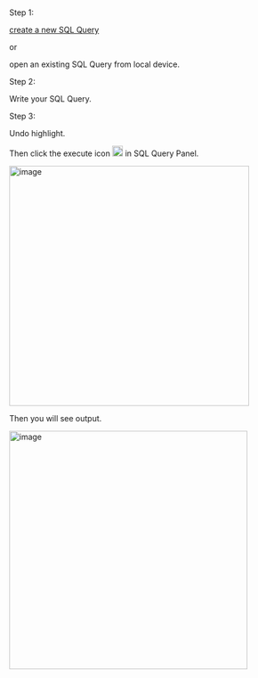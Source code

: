 #

Step 1:

[create a new SQL Query](https://github.com/40843245/ASP.NET-core-MVC/blob/main/ASP.NET%20core%20MVC5/SQL%20Server%20Object%20Explorer/How%20to/How%20to%20create%20new%20SQL%20Query%20in%20SQL%20Server%20Object%20Explorer%20in%20VS%3F.md)

or 

open an existing SQL Query from local device.

Step 2:

Write your SQL Query.

Step 3:

Undo highlight.

Then click the execute icon <img width="19" alt="image" src="https://github.com/user-attachments/assets/63fa6ecc-b95b-4fae-b07e-ecfbc0ce30cb" /> in SQL Query Panel.

<img width="431" alt="image" src="https://github.com/user-attachments/assets/9a589c6f-58cb-4866-9a8c-f0d34dca4f18" />

Then you will see output.

<img width="428" alt="image" src="https://github.com/user-attachments/assets/624476ac-a7c6-40f3-81ed-aa9dc99caa30" />
